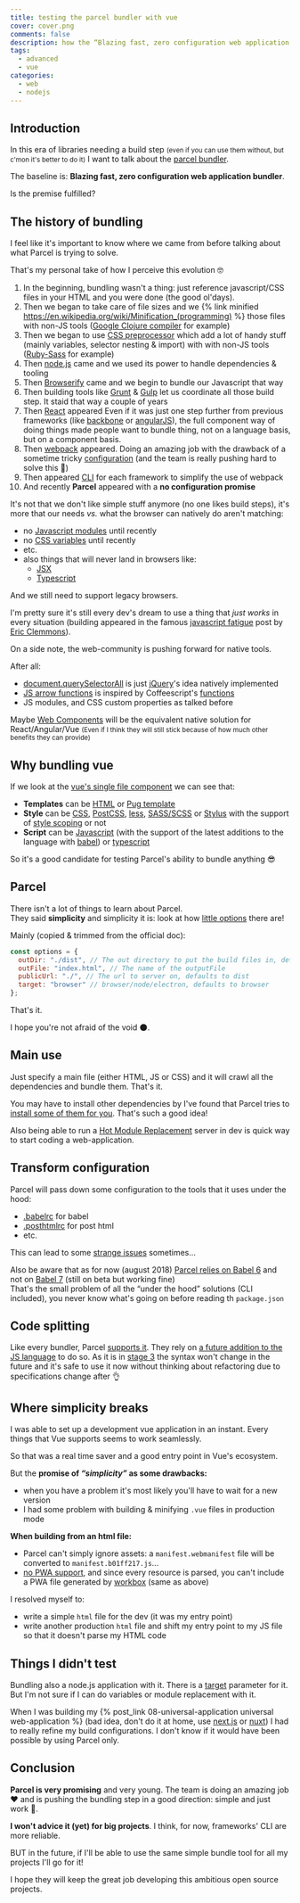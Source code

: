 ```yaml
---
title: testing the parcel bundler with vue
cover: cover.png
comments: false
description: how the “Blazing fast, zero configuration web application bundler” is keeping its promise
tags:
  - advanced
  - vue
categories:
  - web
  - nodejs  
---
```


## Introduction

In this era of libraries needing a build step <small>(even if you can use them without, but c'mon it's better to do it)</small> I want to talk about the [parcel bundler](https://parceljs.org/).

The baseline is: **Blazing fast, zero configuration web application bundler**.

Is the premise fulfilled?

<!-- more -->

## The history of bundling

I feel like it's important to know where we came from before talking about what Parcel is trying to solve.

That's my personal take of how I perceive this evolution 🤓

[//]: # " need to suse {% link %} regular link doesn't handle well parenthesis "

1.  In the beginning, bundling wasn't a thing: just reference javascript/CSS files in your HTML and you were done (the good ol'days).
2.  Then we began to take care of file sizes and we {% link minified https://en.wikipedia.org/wiki/Minification_(programming) %} those files with non-JS tools ([Google Clojure compiler](https://developers.google.com/closure/compiler/) for example)
3.  Then we began to use [CSS preprocessor](https://drupalize.me/videos/what-css-preprocessor?p=1175) which add a lot of handy stuff (mainly variables, selector nesting & import) with with non-JS tools ([Ruby-Sass](https://sass-lang.com/ruby-sass) for example)
4.  Then [node.js](https://nodejs.org/en/) came and we used its power to handle dependencies & tooling
5.  Then [Browserify](http://browserify.org/) came and we begin to bundle our Javascript that way
6.  Then building tools like [Grunt](https://gruntjs.com/) & [Gulp](https://gulpjs.com/) let us coordinate all those build step.
    It staid that way a couple of years
7.  Then [React](https://reactjs.org/) appeared
    Even if it was just one step further from previous frameworks (like [backbone](http://backbonejs.org/) or [angularJS](https://angularjs.org/)), the full component way of doing things made people want to bundle thing, not on a language basis, but on a component basis.
8.  Then [webpack](https://webpack.js.org/) appeared. Doing an amazing job with the drawback of a sometime tricky [configuration](https://webpack.js.org/configuration/#options) (and the team is really pushing hard to solve this 💪)
9.  Then appeared [CLI](https://en.wikipedia.org/wiki/Command-line_interface) for each framework to simplify the use of webpack
10. And recently **Parcel** appeared with a **no configuration promise**

It's not that we don't like simple stuff anymore (no one likes build steps), it's more that our needs _vs._ what the browser can natively do aren't matching:

- no [Javascript modules](https://developer.mozilla.org/en-US/docs/Web/JavaScript/Reference/Statements/import) until recently
- no [CSS variables](https://developer.mozilla.org/en-US/docs/Web/CSS/Using_CSS_variables) until recently
- etc.
- also things that will never land in browsers like:
  - [JSX](https://reactjs.org/docs/introducing-jsx.html)
  - [Typescript](https://www.typescriptlang.org/)

And we still need to support legacy browsers.

I'm pretty sure it's still every dev's dream to use a thing that _just works_ in every situation (building appeared in the famous [javascript fatigue](https://medium.com/@ericclemmons/javascript-fatigue-48d4011b6fc4) post by [Eric Clemmons](https://medium.com/@ericclemmons)).

On a side note, the web-community is pushing forward for native tools.

After all:

- [document.querySelectorAll](https://developer.mozilla.org/en-US/docs/Web/API/Document/querySelectorAll) is just [jQuery](https://jquery.com/)'s idea natively implemented
- [JS arrow functions](https://developer.mozilla.org/en-US/docs/Web/JavaScript/Reference/Functions/Arrow_functions) is inspired by Coffeescript's [functions](https://coffeescript.org/#functions)
- JS modules, and CSS custom properties as talked before

Maybe [Web Components](https://developer.mozilla.org/en-US/docs/Web/Web_Components) will be the equivalent native solution for React/Angular/Vue <small>(Even if I think they will still stick because of how much other benefits they can provide)</small>

## Why bundling vue

If we look at the [vue's single file component](https://vuejs.org/v2/guide/single-file-components.html#ad) we can see that:

- **Templates** can be [HTML](https://developer.mozilla.org/en-US/docs/Web/HTML) or [Pug template](https://pugjs.org/api/getting-started.html)
- **Style** can be [CSS](https://developer.mozilla.org/en-US/docs/Web/CSS), [PostCSS](https://postcss.org/), [less](http://lesscss.org/), [SASS/SCSS](https://sass-lang.com/) or [Stylus](http://stylus-lang.com/) with the support of [style scoping](https://vue-loader.vuejs.org/en/features/scoped-css.html) or not
- **Script** can be [Javascript](https://developer.mozilla.org/en-US/docs/Web/javascript) (with the support of the latest additions to the language with [babel](http://babeljs.io/)) or [typescript](https://www.typescriptlang.org/)

So it's a good candidate for testing Parcel's ability to bundle anything 😎

## Parcel

There isn't a lot of things to learn about Parcel.  
They said **simplicity** and simplicity it is: look at how [little options](https://parceljs.org/cli.html#options) there are!

Mainly (copied & trimmed from the official doc):

```js
const options = {
  outDir: "./dist", // The out directory to put the build files in, defaults to dist
  outFile: "index.html", // The name of the outputFile
  publicUrl: "./", // The url to server on, defaults to dist
  target: "browser" // browser/node/electron, defaults to browser
};
```

That's it.

I hope you're not afraid of the void 🌑.

## Main use

Just specify a main file (either HTML, JS or CSS) and it will crawl all the dependencies and bundle them.
That's it.

You may have to install other dependencies by I've found that Parcel tries to [install some of them for you](https://parceljs.org/hmr.html#automagically-installed-dependencies). That's such a good idea!

Also being able to run a [Hot Module Replacement](https://parceljs.org/hmr.html) server in dev is quick way to start coding a web-application.

## Transform configuration

Parcel will pass down some configuration to the tools that it uses under the hood:

- [.babelrc](https://parceljs.org/transforms.html#babel) for babel
- [.posthtmlrc](https://parceljs.org/transforms.html#posthtml) for post html
- etc.

This can lead to some [strange issues](https://github.com/parcel-bundler/parcel/issues/1103#issuecomment-406483009) sometimes…

Also be aware that as for now (august 2018) [Parcel relies on Babel 6](https://github.com/parcel-bundler/parcel/issues/868) and not on [Babel 7](https://www.npmjs.com/package/@babel/core/v/7.0.0-beta.55) (still on beta but working fine)  
That's the small problem of all the “under the hood” solutions (CLI included), you never know what's going on before reading th `package.json`

## Code splitting

Like every bundler, Parcel [supports it](https://parceljs.org/code_splitting.html).
They rely on [a future addition to the JS language](https://github.com/tc39/proposal-dynamic-import) to do so.
As it is in [stage 3](https://tc39.github.io/process-document/) the syntax won't change in the future and it's safe to use it now without thinking about refactoring due to specifications change after 👌

## Where simplicity breaks

I was able to set up a development vue application in an instant.
Every things that Vue supports seems to work seamlessly.

So that was a real time saver and a good entry point in Vue's ecosystem.

But the **promise of _“simplicity”_ as some drawbacks:**

- when you have a problem it's most likely you'll have to wait for a new version
- I had some problem with building & minifying `.vue` files in production mode

**When building from an html file:**

- Parcel can't simply ignore assets: a `manifest.webmanifest` file will be converted to `manifest.b01ff217.js`…
- [no PWA support](https://github.com/parcel-bundler/parcel/issues/301), and since every resource is parsed, you can't include a PWA file generated by [workbox](https://developers.google.com/web/tools/workbox/) (same as above)

I resolved myself to:

- write a simple `html` file for the dev (it was my entry point)
- write another production `html` file and shift my entry point to my JS file so that it doesn't parse my HTML code

## Things I didn't test

Bundling also a node.js application with it.
There is a [target](https://parceljs.org/cli.html#target) parameter for it. But I'm not sure if I can do variables or module replacement with it.

When I was building my {% post_link 08-universal-application universal web-application %} (bad idea, don't do it at home, use [next.js](https://nextjs.org/) or [nuxt](https://nuxtjs.org/)) I had to really refine my build configurations.
I don't know if it would have been possible by using Parcel only.

## Conclusion

**Parcel is very promising** and very young.
The team is doing an amazing job ❤️ and is pushing the bundling step in a good direction: simple and just work 🎉.

**I won't advice it (yet) for big projects**. I think, for now, frameworks' CLI are more reliable.

BUT in the future, if I'll be able to use the same simple bundle tool for all my projects I'll go for it!

I hope they will keep the great job developing this ambitious open source projects.
